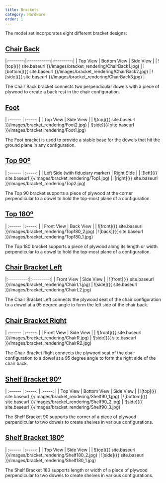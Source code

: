 ```yaml
---
title: Brackets
category: Hardware
order: 1
---
```

The model set incorporates eight different bracket designs:

## [Chair Back](https://github.com/ScazLab/HRC-model-set/blob/master/Bracket%20STL%20Files/ChairBack.STL)

|:--------:|:-----------:|:---------:|
| Top View | Bottom View | Side View |
| ![top]({{ site.baseurl }}/images/bracket_rendering/ChairBack1.jpg) | ![bottom]({{ site.baseurl }}/images/bracket_rendering/ChairBack2.jpg) | ![side]({{ site.baseurl }}/images/bracket_rendering/ChairBack3.jpg) |

The Chair Back bracket connects two perpendicular dowels with a piece of plywood to create a back rest in the chair configuration.

## [Foot](https://github.com/ScazLab/HRC-model-set/blob/master/Bracket%20STL%20Files/Foot.STL)

| :------  | :-----:   |
| Top View | Side View |
| ![top]({{ site.baseurl }}/images/bracket_rendering/Foot2.jpg) | ![side]({{ site.baseurl }}/images/bracket_rendering/Foot1.jpg)

The Foot bracket is used to provide a stable base for the dowels that hit the ground plane in any configuration.

## [Top 90º](https://github.com/ScazLab/HRC-model-set/blob/master/Bracket%20STL%20Files/Top90.STL)

| :------  | :-----:   |
| Left Side (with fiduciary marker) | Right Side |
| ![left]({{ site.baseurl }}/images/bracket_rendering/Top1.jpg) | ![right]({{ site.baseurl }}/images/bracket_rendering/Top2.jpg)

The Top 90 bracket supports a piece of plywood at the corner perpendicular to a dowel to hold the top-most plane of a configuration.

## [Top 180º](https://github.com/ScazLab/HRC-model-set/blob/master/Bracket%20STL%20Files/Top%20180.STL)

| :------  | :-----:   |
| Front View | Back View |
| ![front]({{ site.baseurl }}/images/bracket_rendering/Top180_2.jpg) | ![back]({{ site.baseurl }}/images/bracket_rendering/Top180_1.jpg)

The Top 180 bracket supports a piece of plywood along its length or width perpendicular to a dowel to hold the top-most plane of a configuration.

## [Chair Bracket Left](https://github.com/ScazLab/HRC-model-set/blob/master/Bracket%20STL%20Files/ChairLeft.STL)

|:----------:|:---------:|
| Front View | Side View |
| ![front]({{ site.baseurl }}/images/bracket_rendering/ChairL1.jpg) | ![side]({{ site.baseurl }}/images/bracket_rendering/ChairL2.jpg)

The Chair Bracket Left connects the plywood seat of the chair configuration to a dowel at a 95 degree angle to form the left side of the chair back.

## [Chair Bracket Right](https://github.com/ScazLab/HRC-model-set/blob/master/Bracket%20STL%20Files/ChairRight.STL)

| :------  | :-----:   |
| Front View | Side View |
| ![front]({{ site.baseurl }}/images/bracket_rendering/ChairR.jpg) | ![side]({{ site.baseurl }}/images/bracket_rendering/ChairR2.jpg)

The Chair Bracket Right connects the plywood seat of the chair configuration to a dowel at a 95 degree angle to form the right side of the chair back.

## [Shelf Bracket 90º](https://github.com/ScazLab/HRC-model-set/blob/master/Bracket%20STL%20Files/Shelf%20Bracket%2090.STL)

| :------  | :-----:   | :-----:   |
| Top View | Bottom View | Side View |
| ![top]({{ site.baseurl }}/images/bracket_rendering/Shelf90_1.jpg) | ![bottom]({{ site.baseurl }}/images/bracket_rendering/Shelf90_2.jpg) | ![side]({{ site.baseurl }}/images/bracket_rendering/Shelf90_3.jpg)

The Shelf Bracket 90 supports the corner of a piece of plywood perpendicular to two dowels to create shelves in various configurations.

## [Shelf Bracket 180º](https://github.com/ScazLab/HRC-model-set/blob/master/Bracket%20STL%20Files/Shelf%20Bracket%20180.STL)

| :------  | :-----:   |
| Top View | Side View |
| ![top]({{ site.baseurl }}/images/bracket_rendering/Shelf180_2.jpg) | ![side]({{ site.baseurl }}/images/bracket_rendering/Shelf180_1.jpg)

The Shelf Bracket 180 supports length or width of a piece of plywood perpendicular to two dowels to create shelves in various configurations.
